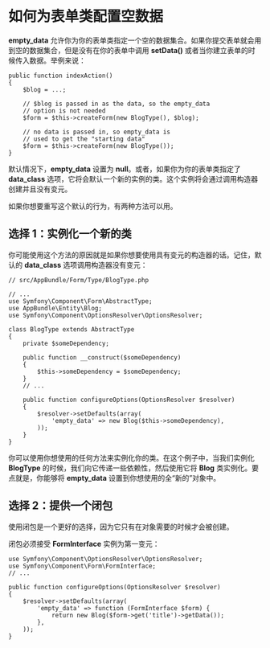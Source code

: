 # 如何为表单类配置空数据

**empty_data** 允许你为你的表单类指定一个空的数据集合。如果你提交表单就会用到空的数据集合，但是没有在你的表单中调用 **setData()** 或者当你建立表单的时候传入数据。举例来说：  

```
public function indexAction()
{
    $blog = ...;

    // $blog is passed in as the data, so the empty_data
    // option is not needed
    $form = $this->createForm(new BlogType(), $blog);

    // no data is passed in, so empty_data is
    // used to get the "starting data"
    $form = $this->createForm(new BlogType());
}
```

默认情况下，**empty_data** 设置为 **null**。或者，如果你为你的表单类指定了 **data_class** 选项，它将会默认一个新的实例的类。这个实例将会通过调用构造器创建并且没有变元。  

如果你想要重写这个默认的行为，有两种方法可以用。  

## 选择 1：实例化一个新的类

你可能使用这个方法的原因就是如果你想要使用具有变元的构造器的话。记住，默认的 **data_class** 选项调用构造器没有变元：  

```
// src/AppBundle/Form/Type/BlogType.php

// ...
use Symfony\Component\Form\AbstractType;
use AppBundle\Entity\Blog;
use Symfony\Component\OptionsResolver\OptionsResolver;

class BlogType extends AbstractType
{
    private $someDependency;

    public function __construct($someDependency)
    {
        $this->someDependency = $someDependency;
    }
    // ...

    public function configureOptions(OptionsResolver $resolver)
    {
        $resolver->setDefaults(array(
            'empty_data' => new Blog($this->someDependency),
        ));
    }
}
```

你可以使用你想使用的任何方法来实例化你的类。在这个例子中，当我们实例化 **BlogType** 的时候，我们向它传递一些依赖性，然后使用它将 **Blog** 类实例化。要点就是，你能够将 **empty_data** 设置到你想使用的全“新的”对象中。  

## 选择 2：提供一个闭包

使用闭包是一个更好的选择，因为它只有在对象需要的时候才会被创建。  

闭包必须接受 **FormInterface** 实例为第一变元：  

```
use Symfony\Component\OptionsResolver\OptionsResolver;
use Symfony\Component\Form\FormInterface;
// ...

public function configureOptions(OptionsResolver $resolver)
{
    $resolver->setDefaults(array(
        'empty_data' => function (FormInterface $form) {
            return new Blog($form->get('title')->getData());
        },
    ));
}
```


